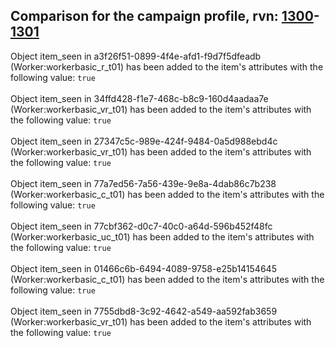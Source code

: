 ## Comparison for the campaign profile, rvn: [1300](https://github.com/PRO100KatYT/FortniteProfileRevisions/tree/main/profiles/campaign/1300%20campaign.json)-[1301](https://github.com/PRO100KatYT/FortniteProfileRevisions/tree/main/profiles/campaign/1301%20campaign.json)

Object item_seen in a3f26f51-0899-4f4e-afd1-f9d7f5dfeadb (Worker:workerbasic_r_t01) has been added to the item's attributes with the following value: `true`
<br><br>
Object item_seen in 34ffd428-f1e7-468c-b8c9-160d4aadaa7e (Worker:workerbasic_vr_t01) has been added to the item's attributes with the following value: `true`
<br><br>
Object item_seen in 27347c5c-989e-424f-9484-0a5d988ebd4c (Worker:workerbasic_vr_t01) has been added to the item's attributes with the following value: `true`
<br><br>
Object item_seen in 77a7ed56-7a56-439e-9e8a-4dab86c7b238 (Worker:workerbasic_c_t01) has been added to the item's attributes with the following value: `true`
<br><br>
Object item_seen in 77cbf362-d0c7-40c0-a64d-596b452f48fc (Worker:workerbasic_uc_t01) has been added to the item's attributes with the following value: `true`
<br><br>
Object item_seen in 01466c6b-6494-4089-9758-e25b14154645 (Worker:workerbasic_c_t01) has been added to the item's attributes with the following value: `true`
<br><br>
Object item_seen in 7755dbd8-3c92-4642-a549-aa592fab3659 (Worker:workerbasic_vr_t01) has been added to the item's attributes with the following value: `true`
<br><br>
